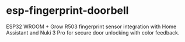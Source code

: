 # esp-fingerprint-doorbell
ESP32 WROOM + Grow R503 fingerprint sensor integration with Home Assistant and Nuki 3 Pro for secure door unlocking with color feedback.
